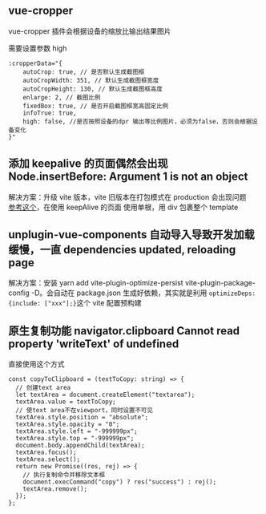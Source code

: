 ## vue-cropper

vue-cropper 插件会根据设备的缩放比输出结果图片

需要设置参数 high

```
:cropperData="{
    autoCrop: true, // 是否默认生成截图框
    autoCropWidth: 351, // 默认生成截图框宽度
    autoCropHeight: 130, // 默认生成截图框高度
    enlarge: 2, // 截图比例
    fixedBox: true, // 是否开启截图框宽高固定比例
    infoTrue: true,
    high: false, //是否按照设备的dpr 输出等比例图片，必须为false，否则会根据设备变化
}"

```

## 添加 keepalive 的页面偶然会出现 Node.insertBefore: Argument 1 is not an object

解决方案：升级 vite 版本，vite 旧版本在打包模式在 production 会出现问题<br>
[参考这个](https://juejin.cn/post/7070365788485468191)，在使用 keepAlive 的页面
使用单根，用 div 包裹整个 template

## unplugin-vue-components 自动导入导致开发加载缓慢，一直 dependencies updated, reloading page

解决方案：安装 yarn add vite-plugin-optimize-persist vite-plugin-package-config
-D。会自动在 package.json 生成好依赖，其实就是利用
`optimizeDeps: {include: ["xxx"];}`这个 vite 配置预构建

## 原生复制功能 navigator.clipboard Cannot read property 'writeText' of undefined

直接使用这个方式

```
const copyToClipboard = (textToCopy: string) => {
  // 创建text area
  let textArea = document.createElement("textarea");
  textArea.value = textToCopy;
  // 使text area不在viewport，同时设置不可见
  textArea.style.position = "absolute";
  textArea.style.opacity = "0";
  textArea.style.left = "-999999px";
  textArea.style.top = "-999999px";
  document.body.appendChild(textArea);
  textArea.focus();
  textArea.select();
  return new Promise((res, rej) => {
    // 执行复制命令并移除文本框
    document.execCommand("copy") ? res("success") : rej();
    textArea.remove();
  });
};
```

